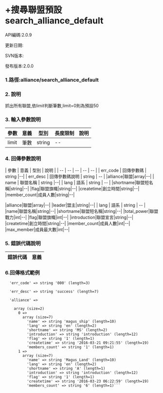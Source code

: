 # +搜尋聯盟預設 search_alliance_default





API編碼:2.0.9





更新日期:

> 

SVN版本:

> 

發布版本:2.0.0
### 1.路徑:alliance/search_alliance_default

### 2. 說明

抓出所有聯盟,依limit判斷筆數,limit=0則為預設50
### 3. 輸入參數說明
| 參數 | 意義 | 型別 |長度限制| 說明 |
| -- | -- | -- | -- | -- |
|limit|筆數|string|--||



### 4. 回傳參數說明
| 參數 | 意義 | 型別 | 說明 |
| -- | -- | -- | -- | -- |
| err_code | 回傳參數碼 | string |--|
| err_desc | 回傳參數碼說明 | string | -- |
|alliance|聯盟|array|--|
| name | 聯盟名稱 | string |--|
| lang | 語系 | string | -- |
|shortname|聯盟短名稱|string|--|
|flag|聯盟旗幟|string|--|
|createtime|創立時間|string|--|
|member_count|成員人數|string|--|

|alliance|聯盟|array|--|
|leader|盟主|string|--|
| lang | 語系 | string | -- |
|name|聯盟名稱|string|--|
|shortname|聯盟短名稱|string|--|
|total_power|聯盟戰力|int|--|
|flag|聯盟旗幟|int|--|
|introduction|聯盟宣言|string|--|
|createtime|創立時間|string|--|
|member_count|成員人數|int|--|
|max_member|成員最大數|int|--|



### 5. 錯誤代碼說明
|錯誤代碼|意義|
|--|--|
### 6.回傳格式範例

```array (size=3)
  'err_code' => string '000' (length=3)
  
  'err_desc' => string 'success' (length=7)
  
  'alliance' => 
  
    array (size=2)
      0 => 
        array (size=7)
          'name' => string 'magus_ship' (length=10)
          'lang' => string 'en' (length=2)
          'shortname' => string 'MS' (length=2)
          'introduction' => string 'introduction' (length=12)
          'flag' => string '1' (length=1)
          'createtime' => string '2016-03-21 09:21:55' (length=19)
          'members_count' => string '1' (length=1)
      1 => 
        array (size=7)
          'name' => string 'Magus_Land' (length=10)
          'lang' => string 'en' (length=2)
          'shortname' => string 'A' (length=1)
          'introduction' => string 'introduction' (length=12)
          'flag' => string '1' (length=1)
          'createtime' => string '2016-03-23 06:22:59' (length=19)
          'members_count' => string '6' (length=1)```